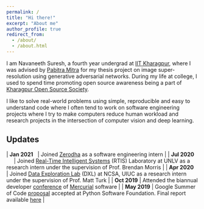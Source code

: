 ```yaml
---
permalink: /
title: "Hi there!"
excerpt: "About me"
author_profile: true
redirect_from: 
  - /about/
  - /about.html
---
```


I am Navaneeth Suresh, a fourth year undergrad at [IIT Kharagpur](http://iitkgp.ac.in/), where I was advised by [Pabitra Mitra](http://cse.iitkgp.ac.in/~pabitra/) for my thesis project on image super-resolution using generative adversarial networks. During my life at college, I used to spend time promoting open source awareness being a part of [Kharagpur Open Source Society](https://kossiitkgp.org/).

I like to solve real-world problems using simple, reproducible and easy to understand code where I often tend to work on software engineering projects where I try to make computers reduce human workload and research projects in the intersection of computer vision and deep learning.

Updates
-------

| **Jan 2021** &nbsp;                   | Joined [Zerodha](https://zerodha.com/) as a software engineering intern |
| **Jul 2020** &nbsp;&nbsp;&nbsp;&nbsp; | Joined [Real-Time Intelligent Systems](http://rtis.oit.unlv.edu/) (RTIS) Laboratory at UNLV as a research intern under the supervision of Prof. Brendan Morris |
| **Apr 2020**	&nbsp;                  | Joined [Data Exploration Lab](http://dxl.ncsa.illinois.edu/) (DXL) at NCSA, UIUC as a research intern under the supervision of Prof. Matt Turk |
| **Oct 2019**	                        | Attended the biannual developer [conference](https://www.mercurial-scm.org/wiki/5.2sprint) of [Mercurial](https://www.mercurial-scm.org/) software |
| **May 2019**		                | Google Summer of Code [proposal](https://summerofcode.withgoogle.com/archive/2019/projects/6568086956670976/) accepted at Python Software Foundation. Final report available [here](https://medium.com/@themousepotato/google-summer-of-code-2019-report-mercurial-55325a9bf2cb) |
